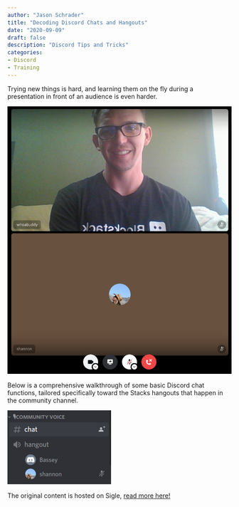 ```yaml
---
author: "Jason Schrader"
title: "Decoding Discord Chats and Hangouts"
date: "2020-09-09"
draft: false
description: "Discord Tips and Tricks"
categories:
- Discord
- Training
---
```


Trying new things is hard, and learning them on the fly during a presentation in front of an audience is even harder.

![Video Sharing Screenshot](20200910_007_Selection.png "Video Sharing Screenshot Title")

Below is a comprehensive walkthrough of some basic Discord chat functions, tailored specifically toward the Stacks hangouts that happen in the community channel.

![Community Voice Channel](20200910_001_Selection.png "Community Voice Channel Title")

The original content is hosted on Sigle, [read more here!](https://app.sigle.io/whoabuddy.id.blockstack/IFT64oGIRG6yvFF4LB0UW)